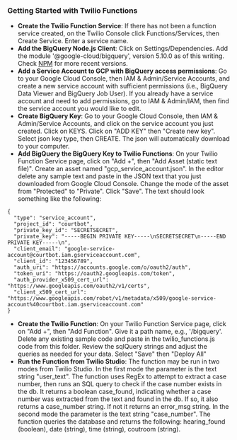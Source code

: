 ### Getting Started with Twilio Functions

- **Create the Twilio Function Service**: If there has not been a function service created, on the Twilio Console click Functions/Services, then Create Service. Enter a service name.
- **Add the BigQuery Node.js Client**: Click on Settings/Dependencies. Add the module '@google-cloud/bigquery', version 5.10.0 as of this writing. Check [NPM](https://www.npmjs.com/package/@google-cloud/bigquery) for more recent versions.
- **Add a Service Account to GCP with BigQuery access permissions**: Go to your Google Cloud Console, then IAM & Admin/Service Accounts, and create a new service account with sufficient permissions (i.e., BigQuery Data Viewer and BigQuery Job User). If you already have a service account and need to add permissions, go to IAM & Admin/IAM, then find the service account you would like to edit.
- **Create BigQuery Key**: Go to your Google Cloud Console, then IAM & Admin/Service Accounts, and click on the service account you just created. Click on KEYS. Click on "ADD KEY" then "Create new key". Select json key type, then CREATE. The json will automatically download to your computer.
- **Add BigQuery the BigQuery Key to Twilio Functions**: On your Twilio Function Service page, click on "Add +", then "Add Asset (static text file)". Create an asset named "gcp_service_account.json". In the editor delete any sample text and paste in the JSON text that you just downloaded from Google Cloud Console. Change the mode of the asset from "Protected" to "Private". Click "Save". The text should look something like the following:

```
{
  "type": "service_account",
  "project_id": "courtbot",
  "private_key_id": "SECRETSECRET",
  "private_key": "-----BEGIN PRIVATE KEY-----\nSECRETSECRET\n-----END PRIVATE KEY-----\n",
  "client_email": "google-service-account@courtbot.iam.gserviceaccount.com",
  "client_id": "123456789",
  "auth_uri": "https://accounts.google.com/o/oauth2/auth",
  "token_uri": "https://oauth2.googleapis.com/token",
  "auth_provider_x509_cert_url": "https://www.googleapis.com/oauth2/v1/certs",
  "client_x509_cert_url": "https://www.googleapis.com/robot/v1/metadata/x509/google-service-account%40courtbot.iam.gserviceaccount.com"
}
```

- **Create the Twilio Function**: On your Twilio Function Service page, click on "Add +", then "Add Function". Give it a path name, e.g., '/bigquery'. Delete any existing sample code and paste in the twilio_functions.js code from this folder. Review the sqlQuery strings and adjust the queries as needed for your data. Select "Save" then "Deploy All"
- **Run the Function from Twilio Studio**: The function may be run in two modes from Twilio Studio. In the first mode the parameter is the text string "user_text". The function uses RegEx to attempt to extract a case number, then runs an SQL query to check if the case number exists in the db. It returns a boolean case_found, indicating whether a case number was extracted from the text and found in the db. If so, it also returns a case_number string. If not it returns an error_msg string. In the second mode the parameter is the text string "case_number". The function queries the database and returns the following: hearing_found (boolean), date (string), time (string), coutroom (string).
